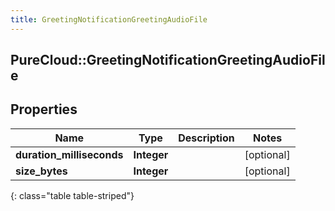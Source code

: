 ```yaml
---
title: GreetingNotificationGreetingAudioFile
---
```

## PureCloud::GreetingNotificationGreetingAudioFile

## Properties

|Name | Type | Description | Notes|
|------------ | ------------- | ------------- | -------------|
| **duration_milliseconds** | **Integer** |  | [optional] |
| **size_bytes** | **Integer** |  | [optional] |
{: class="table table-striped"}


